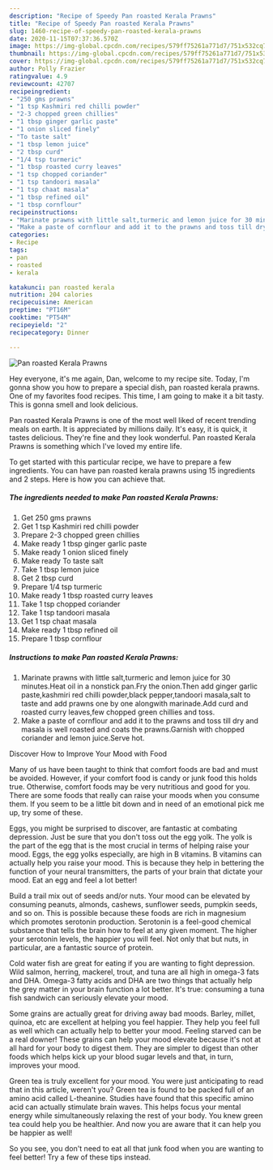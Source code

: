 ```yaml
---
description: "Recipe of Speedy Pan roasted Kerala Prawns"
title: "Recipe of Speedy Pan roasted Kerala Prawns"
slug: 1460-recipe-of-speedy-pan-roasted-kerala-prawns
date: 2020-11-15T07:37:36.570Z
image: https://img-global.cpcdn.com/recipes/579ff75261a771d7/751x532cq70/pan-roasted-kerala-prawns-recipe-main-photo.jpg
thumbnail: https://img-global.cpcdn.com/recipes/579ff75261a771d7/751x532cq70/pan-roasted-kerala-prawns-recipe-main-photo.jpg
cover: https://img-global.cpcdn.com/recipes/579ff75261a771d7/751x532cq70/pan-roasted-kerala-prawns-recipe-main-photo.jpg
author: Polly Frazier
ratingvalue: 4.9
reviewcount: 42707
recipeingredient:
- "250 gms prawns"
- "1 tsp Kashmiri red chilli powder"
- "2-3 chopped green chillies"
- "1 tbsp ginger garlic paste"
- "1 onion sliced finely"
- "To taste salt"
- "1 tbsp lemon juice"
- "2 tbsp curd"
- "1/4 tsp turmeric"
- "1 tbsp roasted curry leaves"
- "1 tsp chopped coriander"
- "1 tsp tandoori masala"
- "1 tsp chaat masala"
- "1 tbsp refined oil"
- "1 tbsp cornflour"
recipeinstructions:
- "Marinate prawns with little salt,turmeric and lemon juice for 30 minutes.Heat oil in a nonstick pan.Fry the onion.Then add ginger garlic paste,kashmiri red chilli powder,black pepper,tandoori masala,salt to taste and add prawns one by one alongwith marinade.Add curd and roasted curry leaves,few chopped green chillies and toss."
- "Make a paste of cornflour and add it to the prawns and toss till dry and masala is well roasted and coats the prawns.Garnish with chopped coriander and lemon juice.Serve hot."
categories:
- Recipe
tags:
- pan
- roasted
- kerala

katakunci: pan roasted kerala 
nutrition: 204 calories
recipecuisine: American
preptime: "PT16M"
cooktime: "PT54M"
recipeyield: "2"
recipecategory: Dinner

---
```



![Pan roasted Kerala Prawns](https://img-global.cpcdn.com/recipes/579ff75261a771d7/751x532cq70/pan-roasted-kerala-prawns-recipe-main-photo.jpg)

Hey everyone, it's me again, Dan, welcome to my recipe site. Today, I'm gonna show you how to prepare a special dish, pan roasted kerala prawns. One of my favorites food recipes. This time, I am going to make it a bit tasty. This is gonna smell and look delicious.



Pan roasted Kerala Prawns is one of the most well liked of recent trending meals on earth. It is appreciated by millions daily. It's easy, it is quick, it tastes delicious. They're fine and they look wonderful. Pan roasted Kerala Prawns is something which I've loved my entire life.


To get started with this particular recipe, we have to prepare a few ingredients. You can have pan roasted kerala prawns using 15 ingredients and 2 steps. Here is how you can achieve that.

<!--inarticleads1-->

##### The ingredients needed to make Pan roasted Kerala Prawns:

1. Get 250 gms prawns
1. Get 1 tsp Kashmiri red chilli powder
1. Prepare 2-3 chopped green chillies
1. Make ready 1 tbsp ginger garlic paste
1. Make ready 1 onion sliced finely
1. Make ready To taste salt
1. Take 1 tbsp lemon juice
1. Get 2 tbsp curd
1. Prepare 1/4 tsp turmeric
1. Make ready 1 tbsp roasted curry leaves
1. Take 1 tsp chopped coriander
1. Take 1 tsp tandoori masala
1. Get 1 tsp chaat masala
1. Make ready 1 tbsp refined oil
1. Prepare 1 tbsp cornflour




<!--inarticleads2-->

##### Instructions to make Pan roasted Kerala Prawns:

1. Marinate prawns with little salt,turmeric and lemon juice for 30 minutes.Heat oil in a nonstick pan.Fry the onion.Then add ginger garlic paste,kashmiri red chilli powder,black pepper,tandoori masala,salt to taste and add prawns one by one alongwith marinade.Add curd and roasted curry leaves,few chopped green chillies and toss.
1. Make a paste of cornflour and add it to the prawns and toss till dry and masala is well roasted and coats the prawns.Garnish with chopped coriander and lemon juice.Serve hot.




Discover How to Improve Your Mood with Food


Many of us have been taught to think that comfort foods are bad and must be avoided. However, if your comfort food is candy or junk food this holds true. Otherwise, comfort foods may be very nutritious and good for you. There are some foods that really can raise your moods when you consume them. If you seem to be a little bit down and in need of an emotional pick me up, try some of these.

Eggs, you might be surprised to discover, are fantastic at combating depression. Just be sure that you don't toss out the egg yolk. The yolk is the part of the egg that is the most crucial in terms of helping raise your mood. Eggs, the egg yolks especially, are high in B vitamins. B vitamins can actually help you raise your mood. This is because they help in bettering the function of your neural transmitters, the parts of your brain that dictate your mood. Eat an egg and feel a lot better!

Build a trail mix out of seeds and/or nuts. Your mood can be elevated by consuming peanuts, almonds, cashews, sunflower seeds, pumpkin seeds, and so on. This is possible because these foods are rich in magnesium which promotes serotonin production. Serotonin is a feel-good chemical substance that tells the brain how to feel at any given moment. The higher your serotonin levels, the happier you will feel. Not only that but nuts, in particular, are a fantastic source of protein.

Cold water fish are great for eating if you are wanting to fight depression. Wild salmon, herring, mackerel, trout, and tuna are all high in omega-3 fats and DHA. Omega-3 fatty acids and DHA are two things that actually help the grey matter in your brain function a lot better. It's true: consuming a tuna fish sandwich can seriously elevate your mood. 

Some grains are actually great for driving away bad moods. Barley, millet, quinoa, etc are excellent at helping you feel happier. They help you feel full as well which can actually help to better your mood. Feeling starved can be a real downer! These grains can help your mood elevate because it's not at all hard for your body to digest them. They are simpler to digest than other foods which helps kick up your blood sugar levels and that, in turn, improves your mood.

Green tea is truly excellent for your mood. You were just anticipating to read that in this article, weren't you? Green tea is found to be packed full of an amino acid called L-theanine. Studies have found that this specific amino acid can actually stimulate brain waves. This helps focus your mental energy while simultaneously relaxing the rest of your body. You knew green tea could help you be healthier. And now you are aware that it can help you be happier as well!

So you see, you don't need to eat all that junk food when you are wanting to feel better! Try  a few  of  these  tips  instead.

